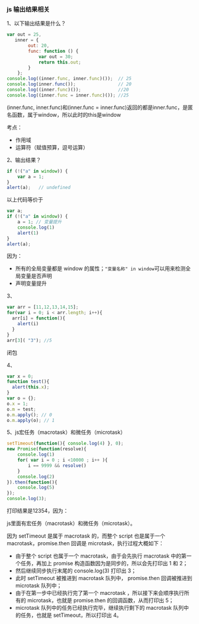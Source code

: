 ### js 输出结果相关
1、以下输出结果是什么？
```javascript
var out = 25,
   inner = {
        out: 20,
        func: function () {
            var out = 30;
            return this.out;
        }
    };
console.log((inner.func, inner.func)());  // 25
console.log(inner.func());                // 20
console.log((inner.func)());              //20
console.log((inner.func = inner.func)()); //25
```
(inner.func, inner.func)和(inner.func = inner.func)返回的都是inner.func，是匿名函数，属于window，所以此时的this是window

考点：
* 作用域
* 运算符（赋值预算，逗号运算）

2、输出结果？
```javascript
if (!("a" in window)) {
    var a = 1;
}
alert(a);   // undefined
```
以上代码等价于
```javascript
var a;
if (!("a" in window)) {
    a = 1; // 变量提升
    console.log(1)
    alert(1)
}
alert(a);
```
因为：
* 所有的全局变量都是 window 的属性；`"变量名称" in window`可以用来检测全局变量是否声明
* 声明变量提升


3、
```javascript
var arr = [11,12,13,14,15];
for(var i = 0; i < arr.length; i++){
  arr[i] = function(){
    alert(i)
  }
}
arr[3]( "3"); //5
```
闭包

4、
```javascript
var x = 0;    　　
function test(){    　　　　
  alert(this.x);    　　
}    　　
var o = {};    　　
o.x = 1;    　　
o.m = test;    　　
o.m.apply(); // 0 
o.m.apply(o); // 1
```

5、js宏任务（macrotask）和微任务（microtask）
```javascript
setTimeout(function(){ console.log(4) }, 0);
new Promise(function(resolve){
    console.log(1)
    for( var i = 0 ; i <10000 ; i++ ){
        i == 9999 && resolve()
    }
    console.log(2)
}).then(function(){
    console.log(5)
});
console.log(3);
```
打印结果是12354，因为：

js里面有宏任务（macrotask）和微任务（microtask）。

因为 setTimeout 是属于 macrotask 的，而整个 script 也是属于一个 macrotask，promise.then 回调是 microtask，执行过程大概如下：

* 由于整个 script 也属于一个 macrotask，由于会先执行 macrotask 中的第一个任务，再加上 promise 构造函数因为是同步的，所以会先打印出 1 和 2；
* 然后继续同步执行末尾的 console.log(3) 打印出 3；
* 此时 setTimeout 被推进到 macrotask 队列中， promise.then 回调被推进到 microtask 队列中；
* 由于在第一步中已经执行完了第一个 macrotask ，所以接下来会顺序执行所有的 microtask，也就是 promise.then 的回调函数，从而打印出 5；
* microtask 队列中的任务已经执行完毕，继续执行剩下的 macrotask 队列中的任务，也就是 setTimeout，所以打印出 4。


